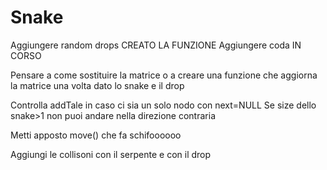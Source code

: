 # Snake

Aggiungere random drops CREATO LA FUNZIONE
Aggiungere coda IN CORSO 

Pensare a come sostituire la matrice
o a creare una funzione che aggiorna la matrice una volta dato lo snake e il drop

Controlla addTale in caso ci sia un solo nodo con next=NULL
Se size dello snake>1 non puoi andare nella direzione contraria

Metti apposto move() che fa schifoooooo

Aggiungi le collisoni con il serpente e con il drop 
